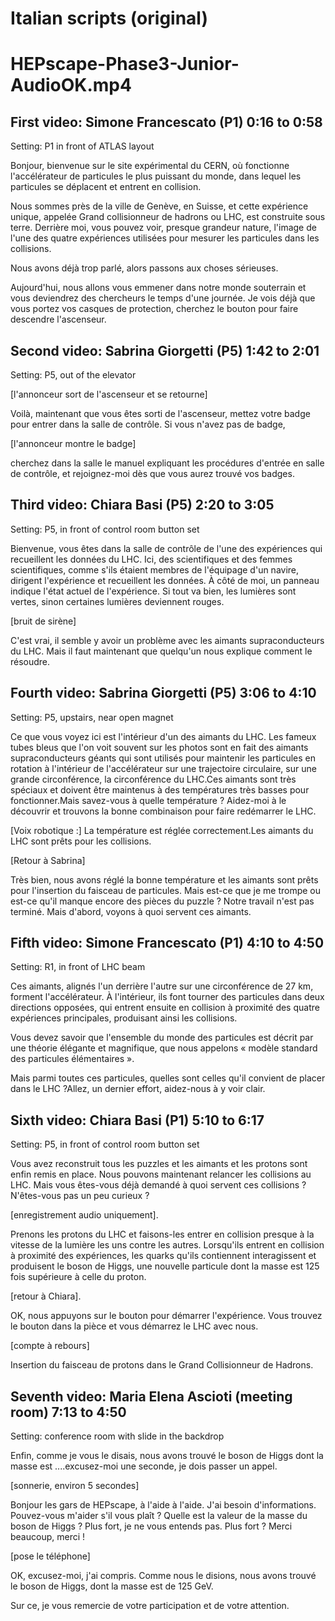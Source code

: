 Italian scripts (original)
===

# HEPscape-Phase3-Junior-AudioOK.mp4

## First video: Simone Francescato (P1) 0:16 to 0:58

Setting: P1 in front of ATLAS layout

Bonjour, bienvenue sur le site expérimental du CERN, où fonctionne l'accélérateur de particules le plus puissant du monde, dans lequel les particules se déplacent et entrent en collision. 

Nous sommes près de la ville de Genève, en Suisse, et cette expérience unique, appelée Grand collisionneur de hadrons ou LHC, est construite sous terre. Derrière moi, vous pouvez voir, presque grandeur nature, l'image de l'une des quatre expériences utilisées pour mesurer les particules dans les collisions. 

Nous avons déjà trop parlé, alors passons aux choses sérieuses. 

Aujourd'hui, nous allons vous emmener dans notre monde souterrain et vous deviendrez des chercheurs le temps d'une journée. Je vois déjà que vous portez vos casques de protection, cherchez le bouton pour faire descendre l'ascenseur. 

## Second video: Sabrina  Giorgetti (P5) 1:42 to 2:01

Setting: P5, out of the elevator

[l'annonceur sort de l'ascenseur et se retourne]

Voilà, maintenant que vous êtes sorti de l'ascenseur, mettez votre badge pour entrer dans la salle de contrôle. Si vous n'avez pas de badge,

[l'annonceur montre le badge]

cherchez dans la salle le manuel expliquant les procédures d'entrée en salle de contrôle, et rejoignez-moi dès que vous aurez trouvé vos badges. 

## Third video: Chiara Basi  (P5) 2:20 to 3:05

Setting: P5, in front of control room button set

Bienvenue, vous êtes dans la salle de contrôle de l'une des expériences qui recueillent les données du LHC. Ici, des scientifiques et des femmes scientifiques, comme s'ils étaient membres de l'équipage d'un navire, dirigent l'expérience et recueillent les données. À côté de moi, un panneau indique l'état actuel de l'expérience. Si tout va bien, les lumières sont vertes, sinon certaines lumières deviennent rouges. 

[bruit de sirène]

C'est vrai, il semble y avoir un problème avec les aimants supraconducteurs du LHC. Mais il faut maintenant que quelqu'un nous explique comment le résoudre. 

## Fourth video: Sabrina  Giorgetti (P5) 3:06 to 4:10

Setting: P5, upstairs, near open magnet 

Ce que vous voyez ici est l'intérieur d'un des aimants du LHC. Les fameux tubes bleus que l'on voit souvent sur les photos sont en fait des aimants supraconducteurs géants qui sont utilisés pour maintenir les particules en rotation à l'intérieur de l'accélérateur sur une trajectoire circulaire, sur une grande circonférence, la circonférence du LHC.Ces aimants sont très spéciaux et doivent être maintenus à des températures très basses pour fonctionner.Mais savez-vous à quelle température ? Aidez-moi à le découvrir et trouvons la bonne combinaison pour faire redémarrer le LHC. 

[Voix robotique :]
La température est réglée correctement.Les aimants du LHC sont prêts pour les collisions. 

[Retour à Sabrina]

Très bien, nous avons réglé la bonne température et les aimants sont prêts pour l'insertion du faisceau de particules. Mais est-ce que je me trompe ou est-ce qu'il manque encore des pièces du puzzle ? Notre travail n'est pas terminé. Mais d'abord, voyons à quoi servent ces aimants. 

## Fifth video: Simone Francescato (P1) 4:10 to 4:50

Setting: R1, in front of LHC beam

Ces aimants, alignés l'un derrière l'autre sur une circonférence de 27 km, forment l'accélérateur. À l'intérieur, ils font tourner des particules dans deux directions opposées, qui entrent ensuite en collision à proximité des quatre expériences principales, produisant ainsi les collisions. 

Vous devez savoir que l'ensemble du monde des particules est décrit par une théorie élégante et magnifique, que nous appelons « modèle standard des particules élémentaires ». 

Mais parmi toutes ces particules, quelles sont celles qu'il convient de placer dans le LHC ?Allez, un dernier effort, aidez-nous à y voir clair. 

## Sixth video: Chiara Basi  (P1) 5:10 to 6:17

Setting: P5, in front of control room button set

Vous avez reconstruit tous les puzzles et les aimants et les protons sont enfin remis en place. Nous pouvons maintenant relancer les collisions au LHC.
Mais vous êtes-vous déjà demandé à quoi servent ces collisions ? N'êtes-vous pas un peu curieux ?

[enregistrement audio uniquement].

Prenons les protons du LHC et faisons-les entrer en collision presque à la vitesse de la lumière les uns contre les autres. Lorsqu'ils entrent en collision à proximité des expériences, les quarks qu'ils contiennent interagissent et produisent le boson de Higgs, une nouvelle particule dont la masse est 125 fois supérieure à celle du proton.

[retour à Chiara].

OK, nous appuyons sur le bouton pour démarrer l'expérience. Vous trouvez le bouton dans la pièce et vous démarrez le LHC avec nous.

[compte à rebours]

Insertion du faisceau de protons dans le Grand Collisionneur de Hadrons.

## Seventh video: Maria Elena Ascioti (meeting room) 7:13 to 4:50

Setting: conference room with slide in the backdrop

Enfin, comme je vous le disais, nous avons trouvé le boson de Higgs dont la masse est ....excusez-moi une seconde, je dois passer un appel.

[sonnerie, environ 5 secondes]

Bonjour les gars de HEPscape, à l'aide à l'aide. 
J'ai besoin d'informations. 
Pouvez-vous m'aider s'il vous plaît ? Quelle est la valeur de la masse du boson de Higgs ? 
Plus fort, je ne vous entends pas. 
Plus fort ? 
Merci beaucoup, merci !

[pose le téléphone]

OK, excusez-moi, j'ai compris. Comme nous le disions, nous avons trouvé le boson de Higgs, dont la masse est de 125 GeV. 

Sur ce, je vous remercie de votre participation et de votre attention.